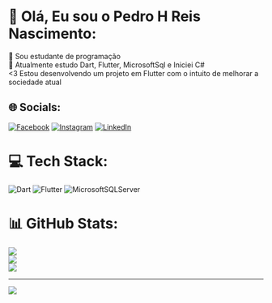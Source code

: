 # 💫 Olá, Eu sou o Pedro H Reis Nascimento:
🔭 Sou estudante de programação  <br>👯 Atualmente estudo Dart, Flutter, MicrosoftSql e Iniciei C# <br><3 Estou desenvolvendo um projeto em Flutter com o intuito de melhorar a sociedade atual


## 🌐 Socials:
[![Facebook](https://img.shields.io/badge/Facebook-%231877F2.svg?logo=Facebook&logoColor=white)](https://facebook.com/pedro.henriquereisnascimento) [![Instagram](https://img.shields.io/badge/Instagram-%23E4405F.svg?logo=Instagram&logoColor=white)](https://instagram.com/pedroreis_ofcl/#) [![LinkedIn](https://img.shields.io/badge/LinkedIn-%230077B5.svg?logo=linkedin&logoColor=white)](https://www.linkedin.com/in/pedro-nascimento-98a048291/)

# 💻 Tech Stack:
![Dart](https://img.shields.io/badge/dart-%230175C2.svg?style=flat-square&logo=dart&logoColor=white) ![Flutter](https://img.shields.io/badge/-Flutter-02569B?logo=flutter&logoColor=white) ![MicrosoftSQLServer](https://img.shields.io/badge/Microsoft%20SQL%20Server-CC2927?style=flat-square&logo=microsoft%20sql%20server&logoColor=white)
# 📊 GitHub Stats:
![](https://github-readme-stats.vercel.app/api?username=Pedroreis-fdev&theme=dracula&hide_border=false&include_all_commits=false&count_private=false)<br/>
![](https://github-readme-streak-stats.herokuapp.com/?user=Pedroreis-fdev&theme=dracula&hide_border=false)<br/>
![](https://github-readme-stats.vercel.app/api/top-langs/?username=Pedroreis-fdev&theme=dracula&hide_border=false&include_all_commits=false&count_private=false&layout=compact)

---
[![](https://visitcount.itsvg.in/api?id=Pedroreis-fdev&icon=2&color=0)](https://visitcount.itsvg.in)

<!-- Proudly created with GPRM ( https://gprm.itsvg.in ) -->
